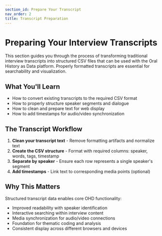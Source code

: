 ```yaml
---
section_id: Prepare Your Transcript
nav_order: 2
title: Transcript Preparation
---
```


# Preparing Your Interview Transcripts

This section guides you through the process of transforming traditional interview transcripts into structured CSV files that can be used with the Oral History as Data platform. Properly formatted transcripts are essential for searchability and visualization.

## What You'll Learn

- How to convert existing transcripts to the required CSV format
- How to properly structure speaker segments and dialogue
- How to clean and prepare text for web display
- How to add timestamps for audio/video synchronization

## The Transcript Workflow

1. **Clean your transcript text** - Remove formatting artifacts and normalize text
2. **Create the CSV structure** - Format with required columns: speaker, words, tags, timestamp
3. **Separate by speaker** - Ensure each row represents a single speaker's segment
4. **Add timestamps** - Link text to corresponding media points (optional)

## Why This Matters

Structured transcript data enables core OHD functionality:

- Improved readability with speaker identification
- Interactive searching within interview content
- Media synchronization for audio/video connections
- Foundation for thematic coding and analysis
- Consistent display across different browsers and devices

